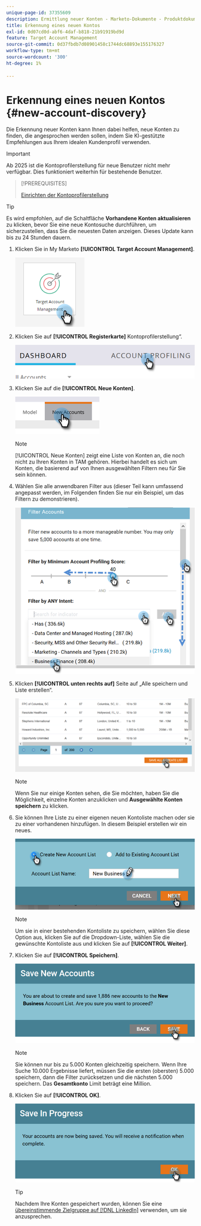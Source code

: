 ```yaml
---
unique-page-id: 37355609
description: Ermittlung neuer Konten - Marketo-Dokumente - Produktdokumentation
title: Erkennung eines neuen Kontos
exl-id: 0d07cd0d-abf6-4daf-b818-21b91919bd9d
feature: Target Account Management
source-git-commit: 0d37fbdb7d08901458c1744dc68893e155176327
workflow-type: tm+mt
source-wordcount: '300'
ht-degree: 1%

---
```


# Erkennung eines neuen Kontos {#new-account-discovery}

Die Erkennung neuer Konten kann Ihnen dabei helfen, neue Konten zu finden, die angesprochen werden sollen, indem Sie KI-gestützte Empfehlungen aus Ihrem idealen Kundenprofil verwenden.

>[!IMPORTANT]
>
>Ab 2025 ist die Kontoprofilerstellung für neue Benutzer nicht mehr verfügbar. Dies funktioniert weiterhin für bestehende Benutzer.

>[!PREREQUISITES]
>
>[Einrichten der Kontoprofilerstellung](/help/marketo/product-docs/target-account-management/account-profiling/setting-up-account-profiling.md)

>[!TIP]
>
>Es wird empfohlen, auf die Schaltfläche **Vorhandene Konten aktualisieren** zu klicken, bevor Sie eine neue Kontosuche durchführen, um sicherzustellen, dass Sie die neuesten Daten anzeigen. Dieses Update kann bis zu 24 Stunden dauern.

1. Klicken Sie in My Marketo **[!UICONTROL Target Account Management]**.

   ![](assets/new-account-discovery-1.png)

1. Klicken Sie auf **[!UICONTROL Registerkarte]** Kontoprofilerstellung“.

   ![](assets/two-2.png)

1. Klicken Sie auf die **[!UICONTROL Neue Konten]**.

   ![](assets/three-1.png)

   >[!NOTE]
   >
   >[!UICONTROL Neue Konten] zeigt eine Liste von Konten an, die noch nicht zu Ihren Konten in TAM gehören. Hierbei handelt es sich um Konten, die basierend auf von Ihnen ausgewählten Filtern neu für Sie sein können.

1. Wählen Sie alle anwendbaren Filter aus (dieser Teil kann umfassend angepasst werden, im Folgenden finden Sie nur ein Beispiel, um das Filtern zu demonstrieren).

   ![](assets/four-1.png)

1. Klicken **[!UICONTROL unten rechts auf]** Seite auf „Alle speichern und Liste erstellen“.

   ![](assets/five-1.png)

   >[!NOTE]
   >
   >Wenn Sie nur einige Konten sehen, die Sie möchten, haben Sie die Möglichkeit, einzelne Konten anzuklicken und **Ausgewählte Konten speichern** zu klicken.

1. Sie können Ihre Liste zu einer eigenen neuen Kontoliste machen oder sie zu einer vorhandenen hinzufügen. In diesem Beispiel erstellen wir ein neues.

   ![](assets/six-1.png)

   >[!NOTE]
   >
   >Um sie in einer bestehenden Kontoliste zu speichern, wählen Sie diese Option aus, klicken Sie auf die Dropdown-Liste, wählen Sie die gewünschte Kontoliste aus und klicken Sie auf **[!UICONTROL Weiter]**.

1. Klicken Sie auf **[!UICONTROL Speichern]**.

   ![](assets/seven-1.png)

   >[!NOTE]
   >
   >Sie können nur bis zu 5.000 Konten gleichzeitig speichern. Wenn Ihre Suche 10.000 Ergebnisse liefert, müssen Sie die ersten (obersten) 5.000 speichern, dann die Filter zurücksetzen und die nächsten 5.000 speichern. Das **Gesamtkonto** Limit beträgt eine Million.

1. Klicken Sie auf **[!UICONTROL OK]**.

   ![](assets/eight.png)

   >[!TIP]
   >
   >Nachdem Ihre Konten gespeichert wurden, können Sie eine [übereinstimmende Zielgruppe auf [!DNL LinkedIn]](/help/marketo/product-docs/target-account-management/target/create-an-account-matched-audience-on-linkedin.md) verwenden, um sie anzusprechen.
